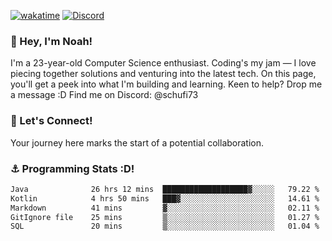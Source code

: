 [![wakatime](https://wakatime.com/badge/user/018b5c7c-fde2-4105-aa96-f5c758abb0a2.svg)](https://wakatime.com/@018b5c7c-fde2-4105-aa96-f5c758abb0a2)
[![Discord](https://img.shields.io/badge/Discord-5865F2?style=flat&logo=discord&logoColor=white)](https://discord.gg/eAW8AGXaGu)



### 👋 Hey, I'm Noah!
I'm a 23-year-old Computer Science enthusiast. Coding's my jam — I love piecing together solutions and venturing into the latest tech. On this page, you'll get a peek into what I'm building and learning. Keen to help? Drop me a message :D 
Find me on Discord: @schufi73

### 🤝 Let's Connect!
Your journey here marks the start of a potential collaboration.

### ⚓ Programming Stats :D!
<!--START_SECTION:waka-->

```txt
Java              26 hrs 12 mins  ███████████████████▓░░░░░   79.22 %
Kotlin            4 hrs 50 mins   ███▓░░░░░░░░░░░░░░░░░░░░░   14.61 %
Markdown          41 mins         ▓░░░░░░░░░░░░░░░░░░░░░░░░   02.11 %
GitIgnore file    25 mins         ▒░░░░░░░░░░░░░░░░░░░░░░░░   01.27 %
SQL               20 mins         ▒░░░░░░░░░░░░░░░░░░░░░░░░   01.04 %
```

<!--END_SECTION:waka-->
